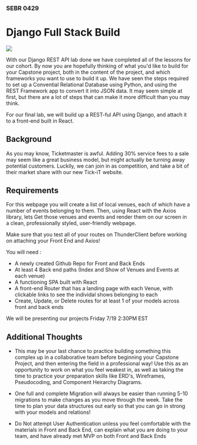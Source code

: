 ### SEBR 0429

# Django Full Stack Build

![](https://media.istockphoto.com/id/1461816749/photo/a-crowd-of-people-with-raised-arms-during-a-music-concert-with-an-amazing-light-show-black.jpg?s=612x612&w=0&k=20&c=-hdWCLDP5AI9A3mjq3JPMPKhXxJ2P1iItPDFktQHxX8=)

With our Django REST API lab done we have completed all of the lessons for our cohort. By now you are hopefully thinking of what you'd like to build for your Capstone project, both in the content of the project, and which frameworks you want to use to build it up. We have seen the steps required to set up a Convential Relational Database using Python, and using the REST Framework app to convert it into JSON data. It may seem simple at first, but there are a lot of steps that can make it more difficult than you may think.

For our final lab, we will build up a REST-ful API using Django, and attach it to a front-end built in  React.

## Background

As you may know, Ticketmaster is awful. Adding 30% service fees to a sale may seem like a great business model, but might actually be turning away potential customers. Luckily, we can join in as competition, and take a bit of their market share with our new Tick-iT website. 

## Requirements

For this webpage you will create a list of local venues, each of which have a number of events belonging to them. Then, using React with the Axios library, lets Get those venues and events and render them on our screen in a clean, professionally styled, user-friendly webpage.

Make sure that you test all of your routes on ThunderClient before working on attaching your Front End and Axios!

You will need :

- A newly created Github Repo for Front and Back Ends
- At least 4 Back end paths (Index and Show of Venues and Events at each venue)
- A functioning SPA built with React
- A front-end Router that has a landing page with each Venue, with clickable links to see the individal shows belonging to each
- Create, Update, or Delete routes for at least 1 of your models across front and back ends


We will be presenting our projects Friday 7/19 2:30PM EST


## Additional Thoughts

- This may be your last chance to practice building something this complex up in a collaborative team before beginning your Capstone Project, and then entering the field in a professional way! Use this as an opportunity to work on what you feel weakest in, as well as taking the time to practice your preparation skills like ERD's, Wireframes, Pseudocoding, and Component Heirarchy Diagrams.

- One full and complete Migration will always be easier than running 5-10 migrations to make changes as you move through the week. Take the time to plan your data structures out early so that you can go in strong with your models and relations!

- Do Not attempt User Authentication unless you feel comfortable with the materials in Front and Back End, can explain what you are doing to your team, and have already met MVP on both Front and Back Ends


